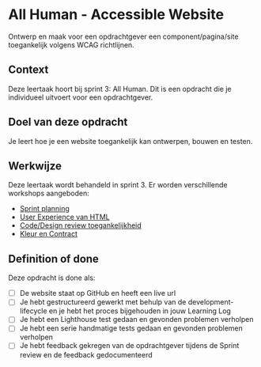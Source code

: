 # All Human - Accessible Website

Ontwerp en maak voor een opdrachtgever een component/pagina/site toegankelijk volgens WCAG richtlijnen.
 
 ## Context

Deze leertaak hoort bij sprint 3: All Human. 
Dit is een opdracht die je individueel uitvoert voor een opdrachtgever.

## Doel van deze opdracht

Je leert hoe je een website toegankelijk kan ontwerpen, bouwen en testen.

## Werkwijze
Deze leertaak wordt behandeld in sprint 3. Er worden verschillende workshops aangeboden:

- [Sprint planning](sprint-planning.md)
- [User Experience van HTML](user-experience-van-html.md)
- [Code/Design review toegankelijkheid](code-design-review-toegenakelijkheid)
- [Kleur en Contract](kleur-contrast.md)
<!-- - [Sprint-review](sprint-review.md) -->

## Definition of done

Deze opdracht is done als:

- [ ] De website staat op GitHub en heeft een live url
- [ ] Je hebt gestructureerd gewerkt met behulp van de development-lifecycle en je hebt het proces bijgehouden in jouw Learning Log
- [ ] Je hebt een Lighthouse test gedaan en gevonden problemen verholpen
- [ ] Je hebt een serie handmatige tests gedaan en gevonden problemen verholpen
- [ ] Je hebt feedback gekregen van de opdrachtgever tijdens de Sprint review en de feedback gedocumenteerd
